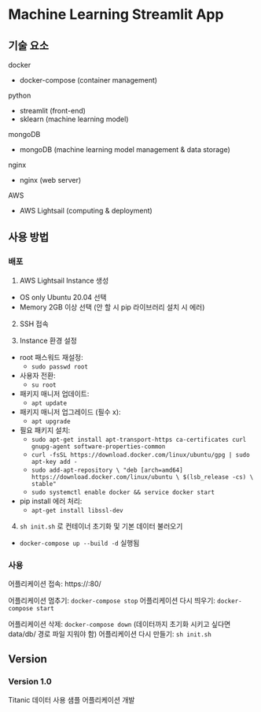 # Machine Learning Streamlit App

## 기술 요소
docker
- docker-compose (container management)

python
- streamlit (front-end)
- sklearn (machine learning model)

mongoDB 
- mongoDB (machine learning model management & data storage)

nginx 
- nginx (web server)

AWS
- AWS Lightsail (computing & deployment)


## 사용 방법

### 배포

1. AWS Lightsail Instance 생성
- OS only Ubuntu 20.04 선택
- Memory 2GB 이상 선택 (안 할 시 pip 라이브러리 설치 시 에러)

2. SSH 접속

3. Instance 환경 설정
- root 패스워드 재설정: 
  - `sudo passwd root`
- 사용자 전환: 
  - `su root`
- 패키지 매니저 업데이트: 
  - `apt update`
- 패키지 매니저 업그레이드 (필수 x): 
  - `apt upgrade`
- 필요 패키지 설치: 
  - `sudo apt-get install apt-transport-https ca-certificates curl gnupg-agent software-properties-common`
  - `curl -fsSL https://download.docker.com/linux/ubuntu/gpg | sudo apt-key add -`
  - `sudo add-apt-repository \
    "deb [arch=amd64] https://download.docker.com/linux/ubuntu \
    $(lsb_release -cs) \
    stable"`
  - `sudo systemctl enable docker && service docker start`
- pip install 에러 처리: 
  - `apt-get install libssl-dev`

4. `sh init.sh` 로 컨테이너 초기화 및 기본 데이터 불러오기
- `docker-compose up --build -d` 실행됨


### 사용
어플리케이션 접속: https://<domain ip>:80/

어플리케이션 멈추기: `docker-compose stop`
어플리케이션 다시 띄우기: `docker-compose start`

어플리케이션 삭제: `docker-compose down` (데이터까지 초기화 시키고 싶다면 data/db/ 경로 파일 지워야 함)
어플리케이션 다시 만들기: `sh init.sh`


## Version

### Version 1.0

Titanic 데이터 사용 샘플 어플리케이션 개발
